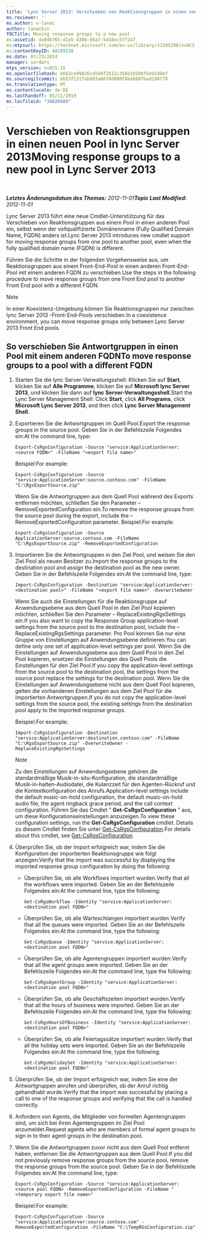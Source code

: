```yaml
---
title: 'Lync Server 2013: Verschieben von Reaktionsgruppen in einen neuen Pool'
ms.reviewer: ''
ms.author: v-lanac
author: lanachin
TOCTitle: Moving response groups to a new pool
ms:assetid: da0db765-41e5-430b-b5a7-5418ec5ff2a7
ms:mtpsurl: https://technet.microsoft.com/en-us/library/JJ205298(v=OCS.15)
ms:contentKeyID: 48185538
ms.date: 07/23/2014
manager: serdars
mtps_version: v=OCS.15
ms.openlocfilehash: e682ce99826cd5b9f2812c358e1028bfb491ddef
ms.sourcegitcommit: bb53f131fabb03a66f0d000f8ba668fbad190778
ms.translationtype: MT
ms.contentlocale: de-DE
ms.lasthandoff: 05/11/2019
ms.locfileid: "34826689"
---
```

<div data-xmlns="http://www.w3.org/1999/xhtml">

<div class="topic" data-xmlns="http://www.w3.org/1999/xhtml" data-msxsl="urn:schemas-microsoft-com:xslt" data-cs="http://msdn.microsoft.com/en-us/">

<div data-asp="http://msdn2.microsoft.com/asp">

# <a name="moving-response-groups-to-a-new-pool-in-lync-server-2013"></a><span data-ttu-id="17018-102">Verschieben von Reaktionsgruppen in einen neuen Pool in lync Server 2013</span><span class="sxs-lookup"><span data-stu-id="17018-102">Moving response groups to a new pool in Lync Server 2013</span></span>

</div>

<div id="mainSection">

<div id="mainBody">

<span> </span>

<span data-ttu-id="17018-103">_**Letztes Änderungsdatum des Themas:** 2012-11-01_</span><span class="sxs-lookup"><span data-stu-id="17018-103">_**Topic Last Modified:** 2012-11-01_</span></span>

<span data-ttu-id="17018-104">Lync Server 2013 führt eine neue Cmdlet-Unterstützung für das Verschieben von Reaktionsgruppen aus einem Pool in einen anderen Pool ein, selbst wenn der vollqualifizierte Domänenname (Fully Qualified Domain Name, FQDN) anders ist.</span><span class="sxs-lookup"><span data-stu-id="17018-104">Lync Server 2013 introduces new cmdlet support for moving response groups from one pool to another pool, even when the fully qualified domain name (FQDN) is different.</span></span>

<span data-ttu-id="17018-105">Führen Sie die Schritte in der folgenden Vorgehensweise aus, um Reaktionsgruppen aus einem Front-End-Pool in einen anderen Front-End-Pool mit einem anderen FQDN zu verschieben.</span><span class="sxs-lookup"><span data-stu-id="17018-105">Use the steps in the following procedure to move response groups from one Front End pool to another Front End pool with a different FQDN.</span></span>

<div>


> [!NOTE]  
> <span data-ttu-id="17018-106">In einer Koexistenz-Umgebung können Sie Reaktionsgruppen nur zwischen lync Server 2013&nbsp;-Front-End-Pools verschieben.</span><span class="sxs-lookup"><span data-stu-id="17018-106">In a coexistence environment, you can move response groups only between Lync Server 2013&nbsp;Front End pools.</span></span>



</div>

<div>

## <a name="to-move-response-groups-to-a-pool-with-a-different-fqdn"></a><span data-ttu-id="17018-107">So verschieben Sie Antwortgruppen in einen Pool mit einem anderen FQDN</span><span class="sxs-lookup"><span data-stu-id="17018-107">To move response groups to a pool with a different FQDN</span></span>

1.  <span data-ttu-id="17018-108">Starten Sie die lync Server-Verwaltungsshell: Klicken Sie auf **Start**, klicken Sie auf **Alle Programme**, klicken Sie auf **Microsoft lync Server 2013**, und klicken Sie dann auf **lync Server-Verwaltungsshell**.</span><span class="sxs-lookup"><span data-stu-id="17018-108">Start the Lync Server Management Shell: Click **Start**, click **All Programs**, click **Microsoft Lync Server 2013**, and then click **Lync Server Management Shell**.</span></span>

2.  <span data-ttu-id="17018-109">Exportieren Sie die Antwortgruppen im Quell Pool.</span><span class="sxs-lookup"><span data-stu-id="17018-109">Export the response groups in the source pool.</span></span> <span data-ttu-id="17018-110">Geben Sie in der Befehlszeile Folgendes ein:</span><span class="sxs-lookup"><span data-stu-id="17018-110">At the command line, type:</span></span>
    
        Export-CsRgsConfiguration -Source "service:ApplicationServer:<source FQDN>" -FileName "<export file name>"
    
    <span data-ttu-id="17018-111">Beispiel:</span><span class="sxs-lookup"><span data-stu-id="17018-111">For example:</span></span>
    
        Export-CsRgsConfiguration -Source "service:ApplicationServer:source.contoso.com" -FileName "C:\RgsExportSource.zip"
    
    <span data-ttu-id="17018-112">Wenn Sie die Antwortgruppen aus dem Quell Pool während des Exports entfernen möchten, schließen Sie den Parameter – RemoveExportedConfiguration ein.</span><span class="sxs-lookup"><span data-stu-id="17018-112">To remove the response groups from the source pool during the export, include the –RemoveExportedConfiguration parameter.</span></span> <span data-ttu-id="17018-113">Beispiel:</span><span class="sxs-lookup"><span data-stu-id="17018-113">For example:</span></span>
    
        Export-CsRgsConfiguration -Source ApplicationServer:source.contoso.com -FileName "C:\RgsExportSource.zip" -RemoveExportedConfiguration

3.  <span data-ttu-id="17018-114">Importieren Sie die Antwortgruppen in den Ziel Pool, und weisen Sie den Ziel Pool als neuen Besitzer zu.</span><span class="sxs-lookup"><span data-stu-id="17018-114">Import the response groups to the destination pool and assign the destination pool as the new owner.</span></span> <span data-ttu-id="17018-115">Geben Sie in der Befehlszeile Folgendes ein:</span><span class="sxs-lookup"><span data-stu-id="17018-115">At the command line, type:</span></span>
    
        Import-CsRgsConfiguration -Destination "service:ApplicationServer:<destination pool>" -FileName "<export file name>" -OverwriteOwner
    
    <span data-ttu-id="17018-116">Wenn Sie auch die Einstellungen für die Reaktionsgruppe auf Anwendungsebene aus dem Quell Pool in den Ziel Pool kopieren möchten, schließen Sie den Parameter – ReplaceExistingRgsSettings ein.</span><span class="sxs-lookup"><span data-stu-id="17018-116">If you also want to copy the Response Group application-level settings from the source pool to the destination pool, include the –ReplaceExistingRgsSettings parameter.</span></span> <span data-ttu-id="17018-117">Pro Pool können Sie nur eine Gruppe von Einstellungen auf Anwendungsebene definieren.</span><span class="sxs-lookup"><span data-stu-id="17018-117">You can define only one set of application-level settings per pool.</span></span> <span data-ttu-id="17018-118">Wenn Sie die Einstellungen auf Anwendungsebene aus dem Quell Pool in den Ziel Pool kopieren, ersetzen die Einstellungen des Quell Pools die Einstellungen für den Ziel Pool.</span><span class="sxs-lookup"><span data-stu-id="17018-118">If you copy the application-level settings from the source pool to the destination pool, the settings from the source pool replace the settings for the destination pool.</span></span> <span data-ttu-id="17018-119">Wenn Sie die Einstellungen auf Anwendungsebene nicht aus dem Quell Pool kopieren, gelten die vorhandenen Einstellungen aus dem Ziel Pool für die importierten Antwortgruppen.</span><span class="sxs-lookup"><span data-stu-id="17018-119">If you do not copy the application-level settings from the source pool, the existing settings from the destination pool apply to the imported response groups.</span></span>
    
    <span data-ttu-id="17018-120">Beispiel:</span><span class="sxs-lookup"><span data-stu-id="17018-120">For example:</span></span>
    
        Import-CsRgsConfiguration -Destination "service:ApplicationServer:destination.contoso.com" -FileName "C:\RgsExportSource.zip" -OverwriteOwner -ReplaceExistingRgsSettings
    
    <div>
    

    > [!NOTE]  
    > <span data-ttu-id="17018-121">Zu den Einstellungen auf Anwendungsebene gehören die standardmäßige Musik-in-situ-Konfiguration, die standardmäßige Musik-in-halten-Audiodatei, die Kulanzzeit für den Agenten-Rückruf und die Kontextkonfiguration des Anrufs.</span><span class="sxs-lookup"><span data-stu-id="17018-121">Application-level settings include the default music-on-hold configuration, the default music-on-hold audio file, the agent ringback grace period, and the call context configuration.</span></span> <span data-ttu-id="17018-122">Führen Sie das Cmdlet " <STRONG>Get-CsRgsConfiguration</STRONG> " aus, um diese Konfigurationseinstellungen anzuzeigen.</span><span class="sxs-lookup"><span data-stu-id="17018-122">To view these configuration settings, run the <STRONG>Get-CsRgsConfiguration</STRONG> cmdlet.</span></span> <span data-ttu-id="17018-123">Details zu diesem Cmdlet finden Sie unter <A href="https://docs.microsoft.com/powershell/module/skype/Get-CsRgsConfiguration">Get-CsRgsConfiguration</A>.</span><span class="sxs-lookup"><span data-stu-id="17018-123">For details about this cmdlet, see <A href="https://docs.microsoft.com/powershell/module/skype/Get-CsRgsConfiguration">Get-CsRgsConfiguration</A>.</span></span>

    
    </div>

4.  <span data-ttu-id="17018-124">Überprüfen Sie, ob der Import erfolgreich war, indem Sie die Konfiguration der importierten Reaktionsgruppe wie folgt anzeigen:</span><span class="sxs-lookup"><span data-stu-id="17018-124">Verify that the import was successful by displaying the imported response group configuration by doing the following:</span></span>
    
      - <span data-ttu-id="17018-125">Überprüfen Sie, ob alle Workflows importiert wurden.</span><span class="sxs-lookup"><span data-stu-id="17018-125">Verify that all the workflows were imported.</span></span> <span data-ttu-id="17018-126">Geben Sie an der Befehlszeile Folgendes ein:</span><span class="sxs-lookup"><span data-stu-id="17018-126">At the command line, type the following:</span></span>
        
            Get-CsRgsWorkflow -Identity "service:ApplicationServer:<destination pool FQDN>"
    
      - <span data-ttu-id="17018-127">Überprüfen Sie, ob alle Warteschlangen importiert wurden.</span><span class="sxs-lookup"><span data-stu-id="17018-127">Verify that all the queues were imported.</span></span> <span data-ttu-id="17018-128">Geben Sie an der Befehlszeile Folgendes ein:</span><span class="sxs-lookup"><span data-stu-id="17018-128">At the command line, type the following:</span></span>
        
            Get-CsRgsQueue -Identity "service:ApplicationServer:<destination pool FQDN>"
    
      - <span data-ttu-id="17018-129">Überprüfen Sie, ob alle Agentengruppen importiert wurden.</span><span class="sxs-lookup"><span data-stu-id="17018-129">Verify that all the agent groups were imported.</span></span> <span data-ttu-id="17018-130">Geben Sie an der Befehlszeile Folgendes ein:</span><span class="sxs-lookup"><span data-stu-id="17018-130">At the command line, type the following:</span></span>
        
            Get-CsRgsAgentGroup -Identity "service:ApplicationServer:<destination pool FQDN>"
    
      - <span data-ttu-id="17018-131">Überprüfen Sie, ob alle Geschäftszeiten importiert wurden.</span><span class="sxs-lookup"><span data-stu-id="17018-131">Verify that all the hours of business were imported.</span></span> <span data-ttu-id="17018-132">Geben Sie an der Befehlszeile Folgendes ein:</span><span class="sxs-lookup"><span data-stu-id="17018-132">At the command line, type the following:</span></span>
        
            Get-CsRgsHoursOfBusiness -Identity "service:ApplicationServer:<destination pool FQDN>" 
    
      - <span data-ttu-id="17018-133">Überprüfen Sie, ob alle Feiertagssätze importiert wurden.</span><span class="sxs-lookup"><span data-stu-id="17018-133">Verify that all the holiday sets were imported.</span></span> <span data-ttu-id="17018-134">Geben Sie an der Befehlszeile Folgendes ein:</span><span class="sxs-lookup"><span data-stu-id="17018-134">At the command line, type the following:</span></span>
        
            Get-CsRgsHolidaySet -Identity "service:ApplicationServer:<destination pool FQDN>" 

5.  <span data-ttu-id="17018-135">Überprüfen Sie, ob der Import erfolgreich war, indem Sie eine der Antwortgruppen anrufen und überprüfen, ob der Anruf richtig gehandhabt wurde.</span><span class="sxs-lookup"><span data-stu-id="17018-135">Verify that the import was successful by placing a call to one of the response groups and verifying that the call is handled correctly.</span></span>

6.  <span data-ttu-id="17018-136">Anfordern von Agents, die Mitglieder von formellen Agentengruppen sind, um sich bei ihren Agentengruppen im Ziel Pool anzumeldet.</span><span class="sxs-lookup"><span data-stu-id="17018-136">Request agents who are members of formal agent groups to sign in to their agent groups in the destination pool.</span></span>

7.  <span data-ttu-id="17018-137">Wenn Sie die Antwortgruppen zuvor nicht aus dem Quell Pool entfernt haben, entfernen Sie die Antwortgruppen aus dem Quell Pool.</span><span class="sxs-lookup"><span data-stu-id="17018-137">If you did not previously remove response groups from the source pool, remove the response groups from the source pool.</span></span> <span data-ttu-id="17018-138">Geben Sie in der Befehlszeile Folgendes ein:</span><span class="sxs-lookup"><span data-stu-id="17018-138">At the command line, type:</span></span>
    
        Export-CsRgsConfiguration -Source "service:ApplicationServer:<source pool FQDN> -RemoveExportedConfiguration -FileName "<temporary export file name>"
    
    <span data-ttu-id="17018-139">Beispiel:</span><span class="sxs-lookup"><span data-stu-id="17018-139">For example:</span></span>
    
        Export-CsRgsConfiguration -Source "service:ApplicationServer:source.contoso.com" -RemoveExportedConfiguration -FileName "C:\TempRGsConfiguration.zip"

</div>

</div>

<span> </span>

</div>

</div>

</div>


